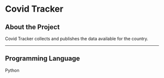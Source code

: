 # Covid Tracker

## About the Project

Covid Tracker collects and publishes the data available for the country.

---

## Programming Language

Python
